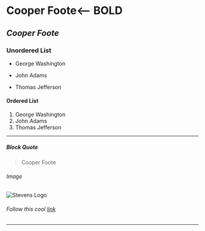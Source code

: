 # **Cooper Foote**<-- BOLD
## *Cooper Foote*
### Unordered List
- George Washington
* John Adams
+ Thomas Jefferson
#### Ordered List
1. George Washington
1. John Adams
1. Thomas Jefferson
---
##### Block Quote
> Cooper Foote
###### Image
![Stevens Logo](https://encrypted-tbn0.gstatic.com/images?q=tbn:ANd9GcQ45GZEOnVrR5PVJeY95ao65QqnQBBs4HqO7pBe-cQeMg&s)
###### Follow this cool [link](https://www.stevens.edu/)
---
<Horizontal Line>
